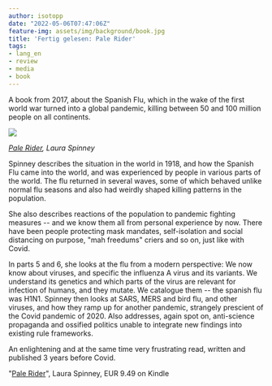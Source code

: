 ```yaml
---
author: isotopp
date: "2022-05-06T07:47:06Z"
feature-img: assets/img/background/book.jpg
title: 'Fertig gelesen: Pale Rider'
tags:
- lang_en
- review
- media
- book
---
```


A book from 2017, about the Spanish Flu, which in the wake of the first world war turned into a global pandemic, killing between 50 and 100 million people on all continents.

![](/uploads/2022/05/pale-rider.jpg)

*[Pale Rider](https://www.amazon.de/-/en/Laura-Spinney-ebook/dp/B01GH07CG6), Laura Spinney*

Spinney describes the situation in the world in 1918, and how the Spanish Flu came into the world, and was experienced by people in various parts of the world.
The flu returned in several waves, some of which behaved unlike normal flu seasons and also had weirdly shaped killing patterns in the population.

She also describes reactions of the population to pandemic fighting measures -- and we know them all from personal experience by now.
There have been people protecting mask mandates, self-isolation and social distancing on purpose, "mah freedums" criers and so on, just like with Covid.  

In parts 5 and 6, she looks at the flu from a modern perspective:
We now know about viruses, and specific the influenza A virus and its variants.
We understand its genetics and which parts of the virus are relevant for infection of humans, and they mutate.
We catalogue them -- the spanish flu was H1N1.
Spinney then looks at SARS, MERS and bird flu, and other viruses, and how they ramp up for another pandemic, strangely prescient of the Covid pandemic of 2020.
Also addresses, again spot on, anti-science propaganda and ossified politics unable to integrate new findings into existing rule frameworks.

An enlightening and at the same time very frustrating read, written and published 3 years before Covid.

"[Pale Rider](https://www.amazon.de/-/en/Laura-Spinney-ebook/dp/B01GH07CG6)", Laura Spinney, EUR 9.49 on Kindle
